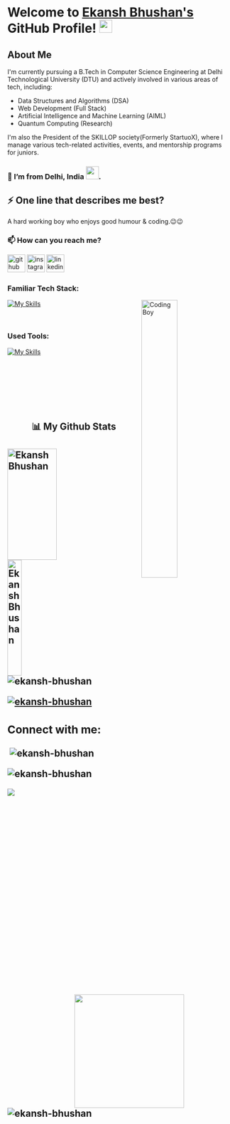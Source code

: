 # Welcome to [Ekansh Bhushan's](ekanshbhushan.in) GitHub Profile! <img src="https://github.com/TheDudeThatCode/TheDudeThatCode/blob/master/Assets/Hi.gif" width="29">

## About Me

I'm currently pursuing a B.Tech in Computer Science Engineering at Delhi Technological University (DTU) and actively involved in various areas of tech, including:

- Data Structures and Algorithms (DSA)
- Web Development (Full Stack)
- Artificial Intelligence and Machine Learning (AIML)
- Quantum Computing (Research)

I'm also the President of the SKILLOP society(Formerly StartuoX), where I manage various tech-related activities, events, and mentorship programs for juniors.

###  🌱 I’m from Delhi, India <img src="https://github.com/TheDudeThatCode/TheDudeThatCode/blob/master/Assets/Earth.gif" width="29">.


## ⚡ One line that describes me best? 
A hard working boy who enjoys good humour & coding.😉😉


### 📫 How can you reach me?

[<img src='https://cdn.jsdelivr.net/npm/simple-icons@3.0.1/icons/github.svg' alt='github' height='40'>](https://github.com/Ekansh-Bhushan)
[<img src='https://cdn.jsdelivr.net/npm/simple-icons@3.0.1/icons/instagram.svg' alt='instagram' height='40'>](https://instagram.com/ekansh__bhushan)
[<img src='https://cdn.jsdelivr.net/npm/simple-icons@3.0.1/icons/linkedin.svg' alt='linkedin' height='40'>](https://linkedin.com/ekansh_bhushan)


### Familiar Tech Stack:

<!-- coding boy -->
<img width="40%" align="right" alt="Coding Boy" src="https://github.com/sanajitjana/sanajitjana/blob/master/coding.gif?raw=true" />

<!-- language -->

[![My Skills](https://skillicons.dev/icons?i=java,spring,hibernate,mysql,js,html,css)]()

<br/>

### Used Tools:

[![My Skills](https://skillicons.dev/icons?i=git,github,netlify,heroku,vscode,sts)]()


<br />
<br />
<br />
<br />
<br><br>
<h2 align="center">📊 My Github Stats<h2>
<div>
 <img align="left" src="https://github-readme-streak-stats.herokuapp.com?user=Ekansh-Bhushan&theme=tokyonight&border_radius=10" alt="Ekansh Bhushan" height="250px" width="47%" />
<!--  <img align="right" src="https://github-readme-stats.vercel.app/api?username=Ekansh-Bhushan&show_icons=true&theme=tokyonight&border_radus=10" height="255px" width="47%"/> -->
<div>
  </br>
  
<div>
  <img align="left" src="https://github-readme-stats.vercel.app/api/top-langs/?username=Ekansh-Bhushan&theme=tokyonight" alt="Ekansh Bhushan" height="260px" width="25%" />
  <img align="right" src="https://activity-graph.herokuapp.com/graph?username=Ekansh-Bhushan&theme=tokyonight&hide_border=true&area=true&border_radus=10" height="255px" width="70%"/>
<div>

<p align="left"> <img src="https://komarev.com/ghpvc/?username=ekansh-bhushan&label=Profile%20views&color=0e75b6&style=flat" alt="ekansh-bhushan" /> </p>

<p align="left"> <a href="https://github.com/ryo-ma/github-profile-trophy"><img src="https://github-profile-trophy.vercel.app/?username=ekansh-bhushan" alt="ekansh-bhushan" /></a> </p>

<h3 align="left">Connect with me:</h3>
<p align="left">
</p>

<p><img align="left" src="https://github-readme-stats.vercel.app/api/top-langs?username=ekansh-bhushan&show_icons=true&locale=en&layout=compact" alt="ekansh-bhushan" /></p>

<p>&nbsp;<img align="center" src="https://github-readme-stats.vercel.app/api?username=ekansh-bhushan&show_icons=true&locale=en" alt="ekansh-bhushan" /></p>

<p><img align="center" src="https://github-readme-streak-stats.herokuapp.com/?user=ekansh-bhushan&" alt="ekansh-bhushan" /></p>


 ![](./profile-3d-contrib/profile-night-green.svg)

